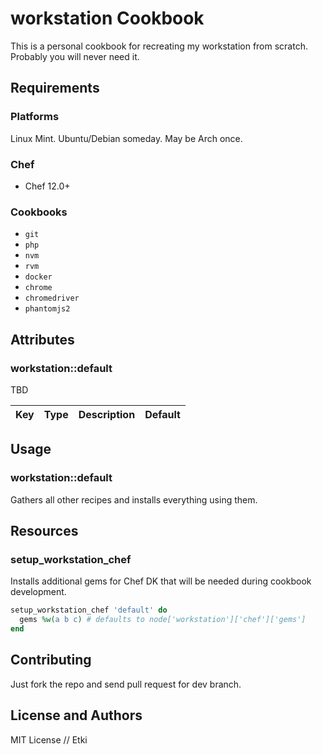 # workstation Cookbook

This is a personal cookbook for recreating my workstation from scratch.
Probably you will never need it.

## Requirements

### Platforms

Linux Mint. Ubuntu/Debian someday. May be Arch once.

### Chef

- Chef 12.0+

### Cookbooks

- `git`
- `php`
- `nvm`
- `rvm`
- `docker`
- `chrome`
- `chromedriver`
- `phantomjs2`

## Attributes


### workstation::default

TBD

| Key | Type | Description | Default |
|:----|:-----|:------------|:--------|

## Usage

### workstation::default

Gathers all other recipes and installs everything using them.

## Resources

### setup_workstation_chef

Installs additional gems for Chef DK that will be needed during cookbook 
development.

```ruby
setup_workstation_chef 'default' do
  gems %w(a b c) # defaults to node['workstation']['chef']['gems']
end
```

## Contributing

Just fork the repo and send pull request for dev branch.

## License and Authors

MIT License // Etki
